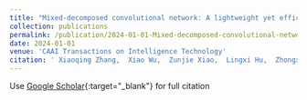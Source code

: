 ```yaml
---
title: "Mixed-decomposed convolutional network: A lightweight yet efficient convolutional neural network for ocular disease recognition"
collection: publications
permalink: /publication/2024-01-01-Mixed-decomposed-convolutional-network-A-lightweight-yet-efficient-convolutional-neural-network-for-ocular-disease-recognition
date: 2024-01-01
venue: 'CAAI Transactions on Intelligence Technology'
citation: ' Xiaoqing Zhang,  Xiao Wu,  Zunjie Xiao,  Lingxi Hu,  Zhongxi Qiu,  Qingyang Sun,  Risa Higashita,  Jiang Liu, &quot;Mixed-decomposed convolutional network: A lightweight yet efficient convolutional neural network for ocular disease recognition.&quot; CAAI Transactions on Intelligence Technology, 2024.'
---
```

Use [Google Scholar](https://scholar.google.com/scholar?q=Mixed+decomposed+convolutional+network:+A+lightweight+yet+efficient+convolutional+neural+network+for+ocular+disease+recognition){:target="_blank"} for full citation